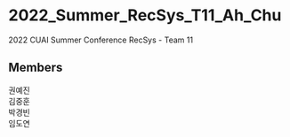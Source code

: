 # 2022_Summer_RecSys_T11_Ah_Chu
2022 CUAI Summer Conference RecSys - Team 11

## Members

권예진 <br>
김중훈 <br>
박경빈 <br>
임도연 <br>
